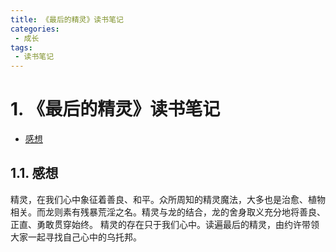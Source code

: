 ```yaml
---
title: 《最后的精灵》读书笔记
categories:
 - 成长
tags:
 - 读书笔记
---
```


# 1. 《最后的精灵》读书笔记
<!-- TOC depthfrom:2 -->

- [感想](#感想)

<!-- /TOC -->
  
## 1.1. 感想
  精灵，在我们心中象征着善良、和平。众所周知的精灵魔法，大多也是治愈、植物相关。而龙则素有残暴荒淫之名。精灵与龙的结合，龙的舍身取义充分地将善良、正直、勇敢贯穿始终。
  精灵的存在只于我们心中。读遍最后的精灵，由约许带领大家一起寻找自己心中的乌托邦。
